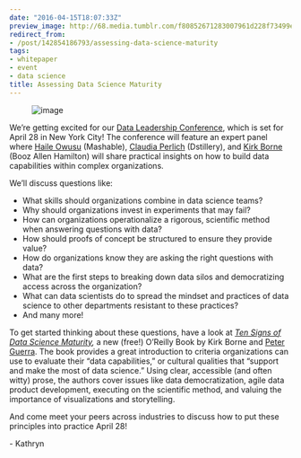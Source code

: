 ```yaml
---
date: "2016-04-15T18:07:33Z"
preview_image: http://68.media.tumblr.com/f80852671283007961d228f73499ecc3/tumblr_inline_o5ornqRft01ta78fg_540.png
redirect_from:
- /post/142854186793/assessing-data-science-maturity
tags:
- whitepaper
- event
- data science
title: Assessing Data Science Maturity
---
```


<figure data-orig-width="908" data-orig-height="512" class="tmblr-full"><img src="http://68.media.tumblr.com/f80852671283007961d228f73499ecc3/tumblr_inline_o5ornqRft01ta78fg_540.png" alt="image" data-orig-width="908" data-orig-height="512"/></figure><p>We’re getting excited for our <a href="https://www.eventbrite.com/e/ffl-data-leadership-conference-tickets-22590364388">Data Leadership Conference</a>, which is set for April 28 in New York City! The conference will feature an expert panel where <a href="https://twitter.com/hailekofi">Haile Owusu</a> (Mashable), <a href="https://twitter.com/claudia_perlich">Claudia Perlich</a> (Dstillery), and <a href="https://twitter.com/KirkDBorne">Kirk Borne</a> (Booz Allen Hamilton) will share practical insights on how to build data capabilities within complex organizations. </p><p>We’ll discuss questions like: </p><ul><li>What skills should organizations combine in data science teams?<br/></li><li>Why should organizations invest in experiments that may fail?</li><li>How can organizations operationalize a rigorous, scientific method when answering questions with data?</li><li>How should proofs of concept be structured to ensure they provide value?</li><li>How do organizations know they are asking the right questions with data?</li><li>What are the first steps to breaking down data silos and democratizing access across the organization?</li><li>What can data scientists do to spread the mindset and practices of data science to other departments resistant to these practices?</li><li>And many more!</li></ul><p>To get started thinking about these questions, have a look at <i><a href="http://search.oreilly.com/?q=ten+signs+of+data+science+maturity&amp;x=0&amp;y=0">Ten Signs of Data Science Maturity</a>, </i>a new (free!) O’Reilly Book by Kirk Borne and <a href="https://twitter.com/petrguerra">Peter Guerra</a>. The book provides a great introduction to criteria organizations can use to evaluate their “data capabilities,” or cultural qualities that “support and make the most of data science.” Using clear, accessible (and often witty) prose, the authors cover issues like data democratization, agile data product development, executing on the scientific method, and valuing the importance of visualizations and storytelling. </p><p>And come meet your peers across industries to discuss how to put these principles into practice April 28!</p><p>- Kathryn</p>

